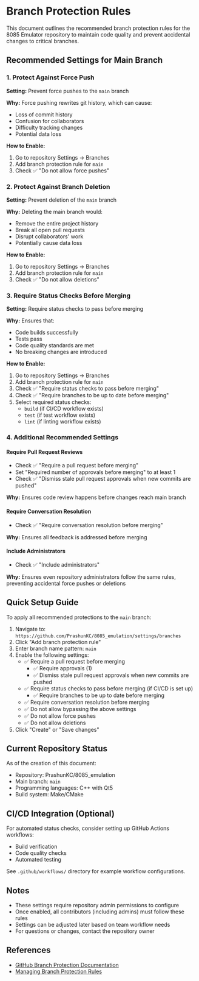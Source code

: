 # Branch Protection Rules

This document outlines the recommended branch protection rules for the 8085 Emulator repository to maintain code quality and prevent accidental changes to critical branches.

## Recommended Settings for Main Branch

### 1. Protect Against Force Push
**Setting:** Prevent force pushes to the `main` branch

**Why:** Force pushing rewrites git history, which can cause:
- Loss of commit history
- Confusion for collaborators
- Difficulty tracking changes
- Potential data loss

**How to Enable:**
1. Go to repository Settings → Branches
2. Add branch protection rule for `main`
3. Check ✅ "Do not allow force pushes"

### 2. Protect Against Branch Deletion
**Setting:** Prevent deletion of the `main` branch

**Why:** Deleting the main branch would:
- Remove the entire project history
- Break all open pull requests
- Disrupt collaborators' work
- Potentially cause data loss

**How to Enable:**
1. Go to repository Settings → Branches
2. Add branch protection rule for `main`
3. Check ✅ "Do not allow deletions"

### 3. Require Status Checks Before Merging
**Setting:** Require status checks to pass before merging

**Why:** Ensures that:
- Code builds successfully
- Tests pass
- Code quality standards are met
- No breaking changes are introduced

**How to Enable:**
1. Go to repository Settings → Branches
2. Add branch protection rule for `main`
3. Check ✅ "Require status checks to pass before merging"
4. Check ✅ "Require branches to be up to date before merging"
5. Select required status checks:
   - `build` (if CI/CD workflow exists)
   - `test` (if test workflow exists)
   - `lint` (if linting workflow exists)

### 4. Additional Recommended Settings

#### Require Pull Request Reviews
- Check ✅ "Require a pull request before merging"
- Set "Required number of approvals before merging" to at least 1
- Check ✅ "Dismiss stale pull request approvals when new commits are pushed"

**Why:** Ensures code review happens before changes reach main branch

#### Require Conversation Resolution
- Check ✅ "Require conversation resolution before merging"

**Why:** Ensures all feedback is addressed before merging

#### Include Administrators
- Check ✅ "Include administrators"

**Why:** Ensures even repository administrators follow the same rules, preventing accidental force pushes or deletions

## Quick Setup Guide

To apply all recommended protections to the `main` branch:

1. Navigate to: `https://github.com/PrashunKC/8085_emulation/settings/branches`
2. Click "Add branch protection rule"
3. Enter branch name pattern: `main`
4. Enable the following settings:
   - ✅ Require a pull request before merging
     - ✅ Require approvals (1)
     - ✅ Dismiss stale pull request approvals when new commits are pushed
   - ✅ Require status checks to pass before merging (if CI/CD is set up)
     - ✅ Require branches to be up to date before merging
   - ✅ Require conversation resolution before merging
   - ✅ Do not allow bypassing the above settings
   - ✅ Do not allow force pushes
   - ✅ Do not allow deletions
5. Click "Create" or "Save changes"

## Current Repository Status

As of the creation of this document:
- Repository: PrashunKC/8085_emulation
- Main branch: `main`
- Programming languages: C++ with Qt5
- Build system: Make/CMake

## CI/CD Integration (Optional)

For automated status checks, consider setting up GitHub Actions workflows:
- Build verification
- Code quality checks
- Automated testing

See `.github/workflows/` directory for example workflow configurations.

## Notes

- These settings require repository admin permissions to configure
- Once enabled, all contributors (including admins) must follow these rules
- Settings can be adjusted later based on team workflow needs
- For questions or changes, contact the repository owner

## References

- [GitHub Branch Protection Documentation](https://docs.github.com/en/repositories/configuring-branches-and-merges-in-your-repository/managing-protected-branches/about-protected-branches)
- [Managing Branch Protection Rules](https://docs.github.com/en/repositories/configuring-branches-and-merges-in-your-repository/managing-protected-branches/managing-a-branch-protection-rule)
